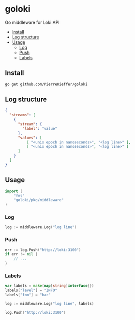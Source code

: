 # goloki

Go middleware for Loki API 


* [Install](#install)
* [Log structure](#log-structure)
* [Usage](#usage)
	* [Log](#log)
	* [Push](#push)
	* [Labels](#labels)


## Install 

```bash 
go get github.com/PierreKieffer/goloki
```

## Log structure 
```json 
{
  "streams": [
    {
      "stream": {
        "label": "value"
      },
      "values": [
          [ "<unix epoch in nanoseconds>", "<log line>" ],
          [ "<unix epoch in nanoseconds>", "<log line>" ]
      ]
    }
  ]
}

```

## Usage
```go
import (
	"fmt"
	"goloki/pkg/middleware"
)
```

### Log 
```go 
log := middleware.Log("log line")
```

### Push 
```go
err := log.Push("http://loki:3100")
if err != nil {
	// ... 
}
```

### Labels 
```go
var labels = make(map[string]interface{})
labels["level"] = "INFO"
labels["foo"] = "bar"

log := middleware.Log("log line", labels)

log.Push("http://loki:3100")
```




